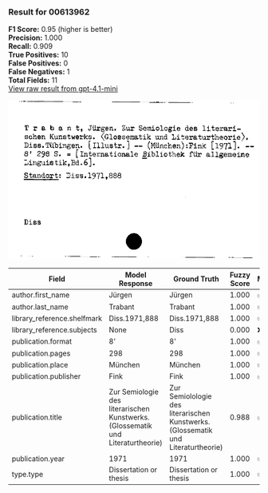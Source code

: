 ### Result for 00613962
**F1 Score:** 0.95 (higher is better)<br>**Precision:** 1.000<br>**Recall:** 0.909<br>**True Positives:** 10<br>**False Positives:** 0<br>**False Negatives:** 1<br>**Total Fields:** 11<br>[View raw result from gpt-4.1-mini](https://github.com/RISE-UNIBAS/humanities_data_benchmark/blob/main/results/2025-09-02/T0161/request_T0161_00613962.json)

<img src="https://github.com/RISE-UNIBAS/humanities_data_benchmark/blob/main/benchmarks/zettelkatalog/images/00613962.jpg?raw=true" alt="00613962" width="600px">

| Field | Model Response | Ground Truth | Fuzzy Score | Match |
|-------|----------------|--------------|-------------|-------|
| author.first_name | Jürgen | Jürgen | 1.000 | ✅ |
| author.last_name | Trabant | Trabant | 1.000 | ✅ |
| library_reference.shelfmark | Diss.1971,888 | Diss.1971,888 | 1.000 | ✅ |
| library_reference.subjects | None | Diss | 0.000 | ❌ |
| publication.format | 8' | 8' | 1.000 | ✅ |
| publication.pages | 298 | 298 | 1.000 | ✅ |
| publication.place | München | München | 1.000 | ✅ |
| publication.publisher | Fink | Fink | 1.000 | ✅ |
| publication.title | Zur Semiologie des literarischen Kunstwerks. (Glossematik und Literaturtheorie) | Zur Semiolologie des literarischen Kunstwerks. (Glossematik und Literaturtheorie) | 0.988 | ✅ |
| publication.year | 1971 | 1971 | 1.000 | ✅ |
| type.type | Dissertation or thesis | Dissertation or thesis | 1.000 | ✅ |
